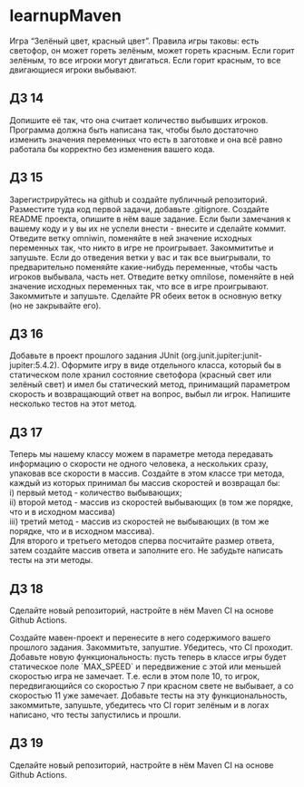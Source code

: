 # learnupMaven

<p>Игра “Зелёный цвет, красный цвет”. Правила игры таковы: есть светофор, он может гореть зелёным, может гореть красным. Если горит зелёным, то все игроки могут двигаться. Если горит красным, то все двигающиеся игроки выбывают.</p>

## ДЗ 14

<p>Допишите её так, что она считает количество выбывших игроков. Программа должна быть написана так, чтобы было достаточно изменить значения переменных что есть в заготовке и она всё равно работала бы корректно без изменения вашего кода.</p>

## ДЗ 15

<p>Зарегистрируйтесь на github и создайте публичный репозиторий. Разместите туда код первой задачи, добавьте .gitignore. Создайте README проекта, опишите в нём ваше задание. Если были замечания к вашему коду и у вы их не успели внести - внесите и сделайте коммит. Отведите ветку omniwin, поменяйте в ней значение исходных переменных так, что никто в игре не проигрывает. Закоммититье и запушьте. Если до отведения ветки у вас и так все выигрывали, то предварительно поменяйте какие-нибудь переменные, чтобы часть игроков выбывала, часть нет. Отведите ветку omnilose, поменяйте в ней значение исходных переменных так, что все в игре проигрывают. Закоммитьте и запушьте. Сделайте PR обеих веток в основную ветку (но не закрывайте его).</p>

## ДЗ 16

<p>Добавьте в проект прошлого задания JUnit (org.junit.jupiter:junit-jupiter:5.4.2). Оформите игру в виде отдельного класса, который бы в статическом поле хранил состояние светофора (красный свет или зелёный свет) и имел бы статический метод, принимащий параметром скорость и возвращающий ответ на вопрос, выбыл ли игрок. Напишите несколько тестов на этот метод.</p>

## ДЗ 17

<p>Теперь мы нашему классу можем в параметре метода передавать информацию о скорости не одного человека, а нескольких сразу, упаковав все скорости в массив. Создайте в этом классе три метода, каждый из которых принимал бы массив скоростей и возвращал бы:</br>
i) первый метод - количество выбывающих;</br>
ii) второй метод - массив из скоростей выбывающих (в том же порядке, что и в исходном массива)</br>
iii) третий метод - массив из скоростей не выбывающих (в том же порядке, что и в исходном массива).</br>
Для второго и третьего методов сперва посчитайте размер ответа, затем создайте массив ответа и заполните его.
Не забудьте написать тесты на эти методы.</p>

## ДЗ 18

<p>Сделайте новый репозиторий, настройте в нём Maven CI на основе Github Actions.</p>
<p>Создайте мавен-проект и перенесите в него содержимого вашего прошлого задания. Закоммитьте, запуштие. Убедитесь, что CI проходит. Добавьте новую функциональность: пусть теперь в классе игры будет статическое поле `MAX_SPEED` и передвижение с этой или меньшей скоростью игра не замечает. Т.е. если в этом поле 10, то игрок, передвигающийся со скоростью 7 при красном свете не выбывает, а со скоростью 11 уже замечает. Добавьте тесты на эту функциональность, закоммитьте, запушьте, убедитесь что CI горит зелёным и в логах написано, что тесты запустились и прошли.</p>

## ДЗ 19

<p>Сделайте новый репозиторий, настройте в нём Maven CI на основе Github Actions.</p>
